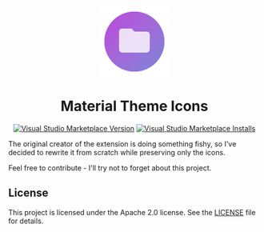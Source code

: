 <div align="center">

<img src="./icon.png" width="140" />

# Material Theme Icons

[![Visual Studio Marketplace Version](https://img.shields.io/visual-studio-marketplace/v/kd3n1z.vscode-material-theme-icons)](https://marketplace.visualstudio.com/items?itemName=kd3n1z.vscode-material-theme-icons)
[![Visual Studio Marketplace Installs](https://img.shields.io/visual-studio-marketplace/i/kd3n1z.vscode-material-theme-icons)](https://marketplace.visualstudio.com/items?itemName=kd3n1z.vscode-material-theme-icons)

</div>

The original creator of the extension is doing something fishy, so I've decided to rewrite it from scratch while preserving only the icons.

Feel free to contribute - I'll try not to forget about this project.


## License

This project is licensed under the Apache 2.0 license. See the [LICENSE](LICENSE) file for details.
